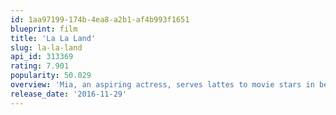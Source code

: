 ```yaml
---
id: 1aa97199-174b-4ea8-a2b1-af4b993f1651
blueprint: film
title: 'La La Land'
slug: la-la-land
api_id: 313369
rating: 7.901
popularity: 50.029
overview: 'Mia, an aspiring actress, serves lattes to movie stars in between auditions and Sebastian, a jazz musician, scrapes by playing cocktail party gigs in dingy bars, but as success mounts they are faced with decisions that begin to fray the fragile fabric of their love affair, and the dreams they worked so hard to maintain in each other threaten to rip them apart.'
release_date: '2016-11-29'
---
```

